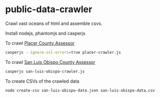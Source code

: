 public-data-crawler
===================

Crawl vast oceans of html and assemble csvs.

Install nodejs, phantomjs and casperjs

To crawl [Placer County Assessor](http://www.placer.ca.gov/Departments/Assessor/Assessment%20Inquiry.aspx)

```bash
casperjs --ignore-ssl-errors=true placer-crawler.js
```


To crawl [San Luis Obispo County Assessor](http://assessor.slocounty.ca.gov/pisa/Search.aspx)

```bash
casperjs san-luis-obispo-crawler.js
```


To create CSVs of the crawled data

```bash
node create-csv san-luis-obispo-data.json san-luis-obispo-data.csv
```
